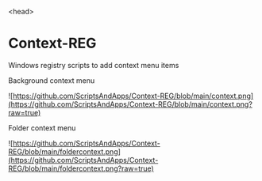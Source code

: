 \<head><meta name="google-site-verification" content="pJtV2ln1OAIrpjE8jLMrycZSqOKlm3DnTti1PytBY1M" /></head>

# Context-REG
Windows registry scripts to add context menu items

Background context menu

![https://github.com/ScriptsAndApps/Context-REG/blob/main/context.png](https://github.com/ScriptsAndApps/Context-REG/blob/main/context.png?raw=true)

Folder context menu

![https://github.com/ScriptsAndApps/Context-REG/blob/main/foldercontext.png](https://github.com/ScriptsAndApps/Context-REG/blob/main/foldercontext.png?raw=true)
